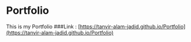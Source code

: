 # Portfolio
This is my Portfolio
###Link : [https://tanvir-alam-jadid.github.io/Portfolio](https://tanvir-alam-jadid.github.io/Portfolio)

